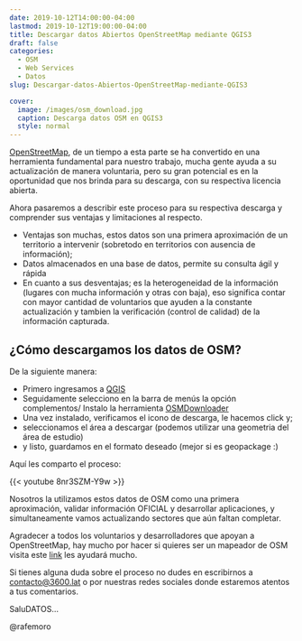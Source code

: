 ```yaml
---
date: 2019-10-12T14:00:00-04:00
lastmod: 2019-10-12T19:00:00-04:00
title: Descargar datos Abiertos OpenStreetMap mediante QGIS3
draft: false
categories:
  - OSM
  - Web Services
  - Datos
slug: Descargar-datos-Abiertos-OpenStreetMap-mediante-QGIS3

cover:
  image: /images/osm_download.jpg
  caption: Descarga datos OSM en QGIS3
  style: normal
---
```


[OpenStreetMap](https://www.openstreetmap.org/#map=14/-16.5297/-68.1108), de un tiempo a esta parte se ha convertido en una herramienta fundamental para nuestro trabajo, mucha gente ayuda a su actualización de manera voluntaria, pero su gran potencial
es en la oportunidad que nos brinda para su descarga, con su respectiva licencia abierta.

Ahora pasaremos a describir este proceso para su respectiva descarga y comprender sus ventajas y limitaciones al respecto.

- Ventajas son muchas, estos datos son una primera aproximación de un territorio a intervenir (sobretodo en territorios con ausencia de información);
- Datos almacenados en una base de datos, permite su consulta ágil y rápida
- En cuanto a sus desventajas; es la heterogeneidad de la información (lugares con mucha información y otras con baja), eso significa contar con mayor cantidad de voluntarios que ayuden a la constante actualización y tambien la verificación (control de calidad) de la información capturada.

## ¿Cómo descargamos los datos de OSM?

De la siguiente manera:

- Primero ingresamos a [QGIS](https://www.qgis.org/es/site/) 
- Seguidamente selecciono en la barra de menús la opción complementos/ Instalo la herramienta [OSMDownloader](https://github.com/lcoandrade/OSMDownloader)
- Una vez instalado, verificamos el icono de descarga, le hacemos click y; 
- seleccionamos el área a descargar (podemos utilizar una geometria del área de estudio)
- y listo, guardamos en el formato deseado (mejor si es geopackage :)


Aquí les comparto el proceso:

{{< youtube 8nr3SZM-Y9w >}}


Nosotros la utilizamos estos datos de OSM como una primera aproximación, validar información OFICIAL y desarrollar aplicaciones, y simultaneamente vamos actualizando sectores que aún faltan completar.

Agradecer a todos los voluntarios y desarrolladores que apoyan a OpenStreetMap, hay mucho por hacer si quieres ser un mapeador de OSM visita este [link](https://learnosm.org/es/) les ayudará mucho.

Si tienes alguna duda sobre el proceso no dudes en escribirnos a contacto@3600.lat o por nuestras redes sociales donde estaremos atentos a tus comentarios.

SaluDATOS…

@rafemoro



